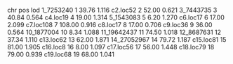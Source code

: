   chr    pos   lod
1_7253240     1  39.76 1.116
c2.loc52      2  52.00 0.621
3_7443735     3  40.84 0.564
c4.loc19      4  19.00 1.314
5_1543083     5   6.20 1.270
c6.loc17      6  17.00 2.099
c7.loc108     7 108.00 0.916
c8.loc17      8  17.00 0.706
c9.loc36      9  36.00 0.564
10_1877004   10   8.34 1.088
11_19642437  11  74.50 1.018
12_8687631   12  37.34 1.110
c13.loc62    13  62.00 1.871
14_27052967  14  79.72 1.187
c15.loc81    15  81.00 1.905
c16.loc8     16   8.00 1.097
c17.loc56    17  56.00 1.448
c18.loc79    18  79.00 0.939
c19.loc68    19  68.00 1.041